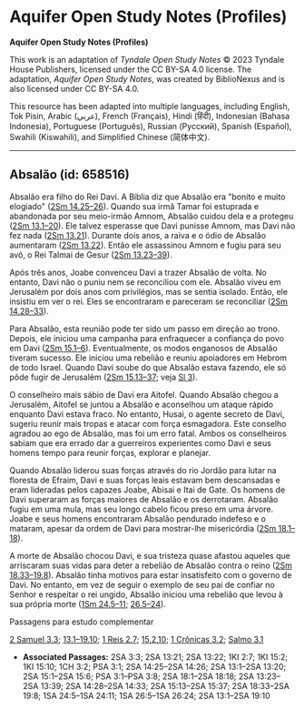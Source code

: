 # Aquifer Open Study Notes (Profiles)

**Aquifer Open Study Notes (Profiles)**

This work is an adaptation of *Tyndale Open Study Notes* © 2023 Tyndale House Publishers, licensed under the CC BY\-SA 4\.0 license. The adaptation, *Aquifer Open Study Notes*, was created by BiblioNexus and is also licensed under CC BY\-SA 4\.0\.

This resource has been adapted into multiple languages, including English, Tok Pisin, Arabic (عربي), French (Français), Hindi (हिंदी), Indonesian (Bahasa Indonesia), Portuguese (Português), Russian (Русский), Spanish (Español), Swahili (Kiswahili), and Simplified Chinese (简体中文).



--------------------------------

## Absalão (id: 658516)

Absalão era filho do Rei Davi. A Bíblia diz que Absalão era "bonito e muito elogiado" ([2Sm 14\.25–26](https://ref.ly/2Sam14:25-2Sam14:26)). Quando sua irmã Tamar foi estuprada e abandonada por seu meio\-irmão Amnom, Absalão cuidou dela e a protegeu ([2Sm 13\.1–20](https://ref.ly/2Sam13:1-2Sam13:20)). Ele talvez esperasse que Davi punisse Amnom, mas Davi não fez nada ([2Sm 13\.21](https://ref.ly/2Sam13:21)). Durante dois anos, a raiva e o ódio de Absalão aumentaram ([2Sm 13\.22](https://ref.ly/2Sam13:22)). Então ele assassinou Amnom e fugiu para seu avô, o Rei Talmai de Gesur ([2Sm 13\.23–39](https://ref.ly/2Sam13:23-2Sam13:39)).

Após três anos, Joabe convenceu Davi a trazer Absalão de volta. No entanto, Davi não o puniu nem se reconciliou com ele. Absalão viveu em Jerusalém por dois anos com privilégios, mas se sentia isolado. Então, ele insistiu em ver o rei. Eles se encontraram e pareceram se reconciliar ([2Sm 14\.28–33](https://ref.ly/2Sam14:28-2Sam14:33)).

Para Absalão, esta reunião pode ter sido um passo em direção ao trono. Depois, ele iniciou uma campanha para enfraquecer a confiança do povo em Davi ([2Sm 15\.1–6](https://ref.ly/2Sam15:1-2Sam15:6)). Eventualmente, os modos enganosos de Absalão tiveram sucesso. Ele iniciou uma rebelião e reuniu apoiadores em Hebrom de todo Israel. Quando Davi soube do que Absalão estava fazendo, ele só pôde fugir de Jerusalém ([2Sm 15\.13–37](https://ref.ly/2Sam15:13-2Sam15:37); veja [Sl 3](https://ref.ly/Ps3:1-Ps3:8)).

O conselheiro mais sábio de Davi era Aitofel. Quando Absalão chegou a Jerusalém, Aitofel se juntou a Absalão e aconselhou um ataque rápido enquanto Davi estava fraco. No entanto, Husai, o agente secreto de Davi, sugeriu reunir mais tropas e atacar com força esmagadora. Este conselho agradou ao ego de Absalão, mas foi um erro fatal. Ambos os conselheiros sabiam que era errado dar a guerreiros experientes como Davi e seus homens tempo para reunir forças, explorar e planejar.

Quando Absalão liderou suas forças através do rio Jordão para lutar na floresta de Efraim, Davi e suas forças leais estavam bem descansadas e eram lideradas pelos capazes Joabe, Abisai e Itai de Gate. Os homens de Davi superaram as forças maiores de Absalão e os derrotaram. Absalão fugiu em uma mula, mas seu longo cabelo ficou preso em uma árvore. Joabe e seus homens encontraram Absalão pendurado indefeso e o mataram, apesar da ordem de Davi para mostrar\-lhe misericórdia ([2Sm 18\.1–18](https://ref.ly/2Sam18:1-2Sam18:18)).

A morte de Absalão chocou Davi, e sua tristeza quase afastou aqueles que arriscaram suas vidas para deter a rebelião de Absalão contra o reino ([2Sm 18\.33–19\.8](https://ref.ly/2Sam18:33-2Sam19:8)). Absalão tinha motivos para estar insatisfeito com o governo de Davi. No entanto, em vez de seguir o exemplo de seu pai de confiar no Senhor e respeitar o rei ungido, Absalão iniciou uma rebelião que levou à sua própria morte ([1Sm 24\.5–11](https://ref.ly/1Sam24:5-1Sam24:11); [26\.5–24](https://ref.ly/1Sam26:5-1Sam26:24)).

Passagens para estudo complementar

[2 Samuel 3\.3](https://ref.ly/2Sam3:3); [13\.1–19\.10](https://ref.ly/2Sam13:1-2Sam19:10); [1 Reis 2\.7](https://ref.ly/1Kgs2:7); [15\.2](https://ref.ly/1Kgs15:2),[10](https://ref.ly/1Kgs15:10); [1 Crônicas 3\.2](https://ref.ly/1Chr3:2); [Salmo 3\.1](https://ref.ly/Ps3:1)

* **Associated Passages:** 2SA 3:3; 2SA 13:21; 2SA 13:22; 1KI 2:7; 1KI 15:2; 1KI 15:10; 1CH 3:2; PSA 3:1; 2SA 14:25–2SA 14:26; 2SA 13:1–2SA 13:20; 2SA 15:1–2SA 15:6; PSA 3:1–PSA 3:8; 2SA 18:1–2SA 18:18; 2SA 13:23–2SA 13:39; 2SA 14:28–2SA 14:33; 2SA 15:13–2SA 15:37; 2SA 18:33–2SA 19:8; 1SA 24:5–1SA 24:11; 1SA 26:5–1SA 26:24; 2SA 13:1–2SA 19:10

